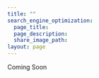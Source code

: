 ```yaml
---
title: ""
search_engine_optimization:
  page_title:
  page_description:
  share_image_path:
layout: page
---
```

Coming Soon
